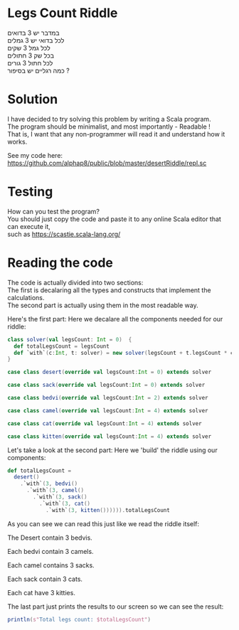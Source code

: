 # Legs Count Riddle
במדבר יש 3 בדואים   
לכל בדואי יש 3 גמלים   
לכל גמל 3 שקים   
בכל שק 3 חתולים   
לכל חתול 3 גורים   
כמה רגליים יש בסיפור ?  


# Solution
I have decided to try solving this problem by writing a Scala program.  
The program should be minimalist, and most importantly - Readable !  
That is, I want that any non-programmer will read it and understand how it works.

See my code here: https://github.com/alphap8/public/blob/master/desertRiddle/repl.sc


# Testing
How can you test the program?  
You should just copy the code and paste it to any online Scala editor that can execute it,  
such as https://scastie.scala-lang.org/

# Reading the code
The code is actually divided into two sections:  
The first is decalaring all the types and constructs that implement the calculations.  
The second part is actually using them in the most readable way.

Here's the first part:
Here we decalare all the components needed for our riddle:
```scala
class solver(val legsCount: Int = 0)  {
  def totalLegsCount = legsCount
  def `with`(c:Int, t: solver) = new solver(legsCount + t.legsCount * c)
}

case class desert(override val legsCount:Int = 0) extends solver

case class sack(override val legsCount:Int = 0) extends solver

case class bedvi(override val legsCount:Int = 2) extends solver

case class camel(override val legsCount:Int = 4) extends solver

case class cat(override val legsCount:Int = 4) extends solver

case class kitten(override val legsCount:Int = 4) extends solver

```

Let's take a look at the second part:
Here we 'build' the riddle using our components:
```scala
def totalLegsCount = 
  desert()
    .`with`(3, bedvi()
      .`with`(3, camel()
        .`with`(3, sack()
          .`with`(3, cat()
            .`with`(3, kitten()))))).totalLegsCount
```
As you can see we can read this just like we read the riddle itself:

The Desert contain 3 bedvis.

Each bedvi contain 3 camels.

Each camel contains 3 sacks.

Each sack contain 3 cats.

Each cat have 3 kitties.

The last part just prints the results to our screen so we can see the result:
```scala
println(s"Total legs count: $totalLegsCount")
```



